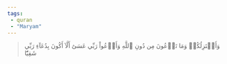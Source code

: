 ```yaml
---
tags: 
 - quran 
 - "Maryam"
---
```


> وَأَعۡتَزِلُكُمۡ وَمَا تَدۡعُونَ مِن دُونِ ٱللَّهِ وَأَدۡعُواْ رَبِّي عَسَىٰٓ أَلَّآ أَكُونَ بِدُعَآءِ رَبِّي شَقِيّٗا
